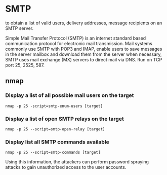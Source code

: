 # SMTP

to obtain a list of valid users, delivery addresses, message recipients on an SMTP server.

Simple Mail Transfer Protocol (SMTP) is an internet standard based communication protocol for electronic mail transmission. Mail systems commonly use SMTP with POP3 and IMAP, enable users to save messages in the server mailbox and download them from the server when necessary, SMTP uses mail exchange (MX) servers to direct mail via DNS. Run on TCP port 25, 2525, 587.

## nmap

### Display a list of all possible mail users on the target

```
nmap -p 25 -script=smtp-enum-users [target]
```

### Display a list of open SMTP relays on the target

```
nmap -p 25 --script=smtp-open-relay [target]
```

### Display list all SMTP commands available

```
nmap -p 25 --script=smtp-commands [target]
```

Using this information, the attackers can perform password spraying attacks to gain unauthorized access to the user accounts.

